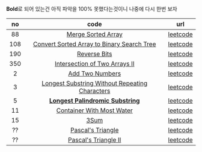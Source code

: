 **Bold**로 되어 있는건 아직 파악을 100% 못했다는것이니 나중에 다시 한번 보자

|no|code|url|
|:----:|:-----:|:-----:|
|88|[Merge Sorted Array](/Leetcode/merge_sorted_array.md)| [leetcode](https://leetcode.com/problems/merge-sorted-array/)|
|108|[Convert Sorted Array to Binary Search Tree](/Leetcode/convert_sorted_array_to_binary_search_tree.md)| [leetcode](https://leetcode.com/problems/convert-sorted-array-to-binary-search-tree/)|
|190|[Reverse Bits](/Leetcode/reverse_bits.md)| [leetcode](https://leetcode.com/problems/reverse-bits/)|
|350|[Intersection of Two Arrays II](/Leetcode/intersection_of_two_arrays_ii.md)| [leetcode](https://leetcode.com/problems/intersection-of-two-arrays-ii/)|
|2|[Add Two Numbers](/Leetcode/add_two_numbers.md)| [leetcode](https://leetcode.com/problems/add-two-numbers/)|
|3|[Longest Substring Without Repeating Characters](/Leetcode/longest_substring_without_repeating_characters.md)| [leetcode](https://leetcode.com/problems/longest-substring-without-repeating-characters/)|
|5|[**Longest Palindromic Substring**](/Leetcode/longest_palindromic_substring.md)| [leetcode](https://leetcode.com/problems/longest-palindromic-substring/)|
|11|[Container With Most Water](/Leetcode/container_with_most_water.md)| [leetcode](https://leetcode.com/problems/container-with-most-water/)|
|15|[3Sum](/Leetcode/3sum.md)| [leetcode](https://leetcode.com/problems/3sum/)|
|??|[Pascal's Triangle](/Leetcode/pascals_triangle.md)| [leetcode](https://leetcode.com/explore/learn/card/recursion-i/251/scenario-i-recurrence-relation/1659/)|
|??|[Pascal's Triangle II](/Leetcode/pascals_triangle_ii.md)| [leetcode](https://leetcode.com/explore/learn/card/recursion-i/251/scenario-i-recurrence-relation/1660/)|
